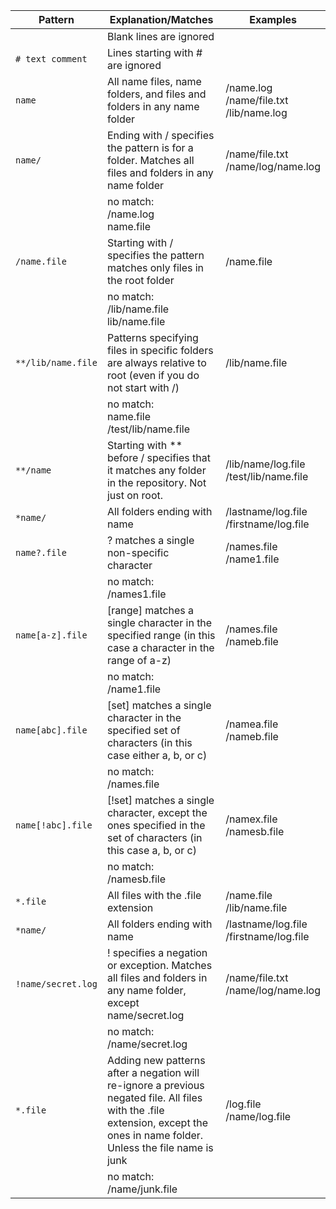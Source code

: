 | Pattern            | Explanation/Matches                                                                                                                                                           | Examples                                     |
| ------------------ | ----------------------------------------------------------------------------------------------------------------------------------------------------------------------------- | -------------------------------------------- |
|                    | Blank lines are ignored                                                                                                                                                       |                                              |
| `# text comment`   | Lines starting with # are ignored                                                                                                                                             |                                              |
| `name`             | All name files, name folders, and files and folders in any name folder                                                                                                        | /name.log<br>/name/file.txt<br>/lib/name.log |
| `name/`            | Ending with / specifies the pattern is for a folder. Matches all files and folders in any name folder                                                                         | /name/file.txt<br>/name/log/name.log         |
|                    | no match:<br>/name.log<br>name.file                                                                                                                                           |                                              |
| `/name.file`       | Starting with / specifies the pattern matches only files in the root folder                                                                                                   | /name.file                                   |
|                    | no match:<br>/lib/name.file<br>lib/name.file                                                                                                                                  |                                              |
| `**/lib/name.file` | Patterns specifying files in specific folders are always relative to root (even if you do not start with /)                                                                   | /lib/name.file                               |
|                    | no match:<br>name.file<br>/test/lib/name.file                                                                                                                                 |                                              |
| `**/name`          | Starting with \*\* before / specifies that it matches any folder in the repository. Not just on root.                                                                         | /lib/name/log.file<br>/test/lib/name.file    |
| `*name/`           | All folders ending with name                                                                                                                                                  | /lastname/log.file<br>/firstname/log.file    |
| `name?.file`       | ? matches a single non-specific character                                                                                                                                     | /names.file<br>/name1.file                   |
|                    | no match:<br>/names1.file                                                                                                                                                     |                                              |
| `name[a-z].file`   | [range] matches a single character in the specified range (in this case a character in the range of a-z)                                                                      | /names.file<br>/nameb.file                   |
|                    | no match:<br>/name1.file                                                                                                                                                      |                                              |
| `name[abc].file`   | [set] matches a single character in the specified set of characters (in this case either a, b, or c)                                                                          | /namea.file<br>/nameb.file                   |
|                    | no match:<br>/names.file                                                                                                                                                      |                                              |
| `name[!abc].file`  | [!set] matches a single character, except the ones specified in the set of characters (in this case a, b, or c)                                                               | /namex.file<br>/namesb.file                  |
|                    | no match:<br>/namesb.file                                                                                                                                                     |                                              |
| `*.file`           | All files with the .file extension                                                                                                                                            | /name.file<br>/lib/name.file                 |
| `*name/`           | All folders ending with name                                                                                                                                                  | /lastname/log.file<br>/firstname/log.file    |
| `!name/secret.log` | ! specifies a negation or exception. Matches all files and folders in any name folder, except name/secret.log                                                                 | /name/file.txt<br>/name/log/name.log         |
|                    | no match:<br>/name/secret.log                                                                                                                                                 |                                              |
| `*.file`           | Adding new patterns after a negation will re-ignore a previous negated file. All files with the .file extension, except the ones in name folder. Unless the file name is junk | /log.file<br>/name/log.file                  |
|                    | no match:<br>/name/junk.file                                                                                                                                                  |                                              |
